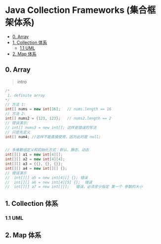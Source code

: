 # Java Collection Frameworks (集合框架体系)
>
> 

<!-- MarkdownTOC -->

- [0. Array](#0-array)
- [1. Collection 体系](#1-collection-%E4%BD%93%E7%B3%BB)
    - [1.1 UML](#11-uml)
- [2. Map 体系](#2-map-%E4%BD%93%E7%B3%BB)

<!-- /MarkdownTOC -->
  
<a name="0-array"></a>
## 0. Array
> intro 


```java
/*
 1. definite array
*/
// 方法 1: 
int[] nums = new int[16];	// nums.length == 16
// 方法 2:
int[] nums2 = {123, 123};	// nums2.length == 2
// 错误演示:
// int[] nums3 = new int[]; 这样是错误的写法
// 只是先定义
int[] num4;	//这样不能直接使用，因为此时是 null;


// 多维数组定义和初始化方式：默认、静态、动态
int[][] a1 = new int[4][];
int[][] a2 = new int[4][4];
int[][] a3 = {{}, {}, {}};
int[][] a4 = new int[][] {};
// 错误演示
//	int[][] a5 = new int[4][] {}; 错误
//	int[][] a6 = new int[4][5] {};	错误
//	int[][] a7 = new int[][];	错误，必须至少指定 第一个 参数的大小
```

<a name="1-collection-%E4%BD%93%E7%B3%BB"></a>
## 1. Collection 体系

<a name="11-uml"></a>
### 1.1 UML

<a name="2-map-%E4%BD%93%E7%B3%BB"></a>
## 2. Map 体系
